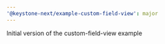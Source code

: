 ```yaml
---
'@keystone-next/example-custom-field-view': major
---
```


Initial version of the custom-field-view example
